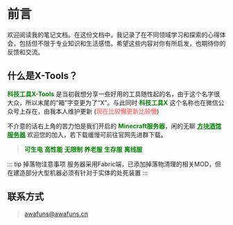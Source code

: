 # 前言

欢迎阅读我的笔记文档。在这份文档中，我记录了在不同领域学习和探索的心得体会，包括但不限于专业知识和生活感悟。希望这些内容对你有所启发，也期待你的反馈和交流。

## 什么是X-Tools？

<strong style="color:green;">科技工具X-Tools</strong> 是当初我想分享一些好用的工具随性起的名，由于这个名字很大众，所以末尾的“箱”字变更为了“X”。与此同时 <strong style="color:green;">科技工具X</strong> 这个名称也在微信公众号上存在，由我本人维护更新 (<strong style="color:#F08080;">现在比较懒更新比较慢</strong>)

不介意的话右上角的苦力怕是我们开启的 <strong style="color:green;">Minecraft服务器</strong>，闲的无聊 <strong><a href="https://tavernce.awafuns.cn/" target="_blank" style="color:green; ">方块酒馆服务器</a></strong> 欢迎您的加入，若下载缓慢可前往官网先进群下载。

> <strong style="color:green;">可生电</strong>  <strong style="color:green;">高性能</strong>    <strong style="color:green;">无限制</strong>  <strong style="color:green;">养老服</strong>  <strong style="color:green;">生存服</strong>  <strong style="color:green;">离线服</strong>
>
::: tip 掉落物注意事项
服务器采用Fabric端，已添加掉落物清理的相关MOD，但在建造部分大型机器必须有针对于实体的处死装置
:::

## 联系方式

> <awafuns@awafuns.cn>
